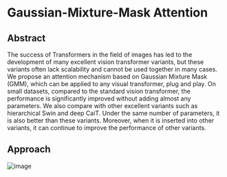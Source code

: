 # Gaussian-Mixture-Mask Attention

## Abstract

The success of Transformers in the field of images has led to the development of many excellent vision transformer variants, but these variants often lack scalability and cannot be used together in many cases. We propose an attention mechanism based on Gaussian Mixture Mask (GMM), which can be applied to any visual transformer, plug and play. On small datasets, compared to the standard vision transformer, the performance is significantly improved without adding almost any parameters. We also compare with other excellent variants such as hierarchical Swin and deep CaiT. Under the same number of parameters, it is also better than these variants. Moreover, when it is inserted into other variants, it can continue to improve the performance of other variants.

## Approach

![image](image_url)
